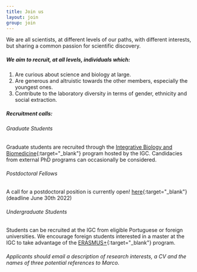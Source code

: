 ```yaml
---
title: Join us
layout: join
group: join
---
```


We are all scientists, at different levels of our paths, with different interests, but sharing a common passion for scientific discovery.

##### We aim to recruit, at all levels,  individuals which:

1. Are curious about science and biology at large.
2. Are generous and altruistic towards the other members, especially the youngest ones.
3. Contribute to the laboratory diversity in terms of gender, ethnicity and social extraction.

##### Recruitment calls:
###### <i>Graduate Students</i>
Graduate students are recruited through the [Integrative Biology and Biomedicine](https://gulbenkian.pt/ciencia/training/phd-programmes/ibb/){:target="_blank"} program hosted by the IGC. Candidacies from external PhD programs can occasionally be considered. 

###### <i>Postdoctoral Fellows</i>
A call for a postdoctoral position is currently open! [here](https://gulbenkian.pt/ciencia/wp-content/uploads/sites/47/2022/05/Call-Fellowship-Internal_MF-1.pdf){:target="_blank"} (deadline June 30th 2022)


###### <i>Undergraduate Students</i>
Students can be recruited at the IGC from eligible Portuguese or foreign universities. We encourage foreign students interested in a master at the IGC to take advantage of the [ERASMUS+](https://erasmus-plus.ec.europa.eu/opportunities/opportunities-for-individuals/students/traineeship-student){:target="_blank"} program.

###### Applicants should email a description of research interests, a CV and the names of three potential references to Marco.
